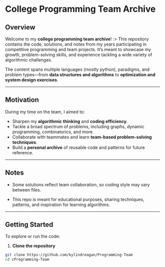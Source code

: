 # College Programming Team Archive

## Overview
Welcome to my **college programming team archive**! :>
This repository contains the code, solutions, and notes from my years participating in competitive programming and team projects. It’s meant to showcase my growth, problem-solving skills, and experience tackling a wide variety of algorithmic challenges.

The content spans multiple languages (mostly python), paradigms, and problem types—from **data structures and algorithms** to **optimization and system design exercises**.

---

## Motivation
During my time on the team, I aimed to:  
- Sharpen my **algorithmic thinking** and **coding efficiency**.  
- Tackle a broad spectrum of problems, including graphs, dynamic programming, combinatorics, and more.  
- Collaborate with teammates and learn **team-based problem-solving techniques**.  
- Build a **personal archive** of reusable code and patterns for future reference.  

---

## Notes
- Some solutions reflect team collaboration, so coding style may vary between files.

- This repo is meant for educational purposes, sharing techniques, patterns, and inspiration for learning algorithms.

---

## Getting Started
To explore or run the code:

1. **Clone the repository**
```bash
git clone https://github.com/kylindreagan/Programming-Team
cd cProgramming-Team



